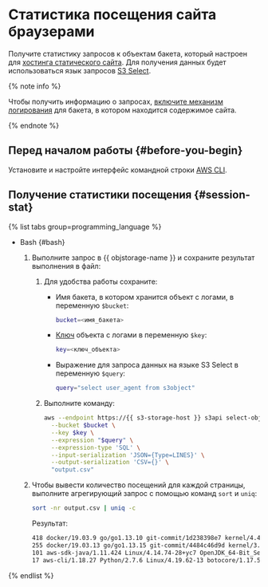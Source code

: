 # Статистика посещения сайта браузерами


Получите статистику запросов к объектам бакета, который настроен для [хостинга статического сайта](../concepts/hosting.md). Для получения данных будет использоваться язык запросов [S3 Select](../concepts/s3-select-language.md).

{% note info %}

Чтобы получить информацию о запросах, [включите механизм логирования](../operations/buckets/enable-logging.md#enable) для бакета, в котором находится содержимое сайта.

{% endnote %}

## Перед началом работы {#before-you-begin}

Установите и настройте интерфейс командной строки [AWS CLI](../tools/aws-cli.md).

## Получение статистики посещения {#session-stat}

{% list tabs group=programming_language %}

- Bash {#bash}

  1. Выполните запрос в {{ objstorage-name }} и сохраните результат выполнения в файл:

     1. Для удобства работы сохраните:

        * Имя бакета, в котором хранится объект с логами, в переменную `$bucket`:

          ```bash
          bucket=<имя_бакета>
          ```

        * [Ключ](../concepts/object.md#key) объекта с логами в переменную `$key`:

          ```bash
          key=<ключ_объекта>
          ```

        * Выражение для запроса данных на языке S3 Select в переменную `$query`:

          ```bash
          query="select user_agent from s3object"
          ```

     1. Выполните команду:

        ```bash
        aws --endpoint https://{{ s3-storage-host }} s3api select-object-content \
          --bucket $bucket \
          --key $key \
          --expression "$query" \
          --expression-type 'SQL' \
          --input-serialization 'JSON={Type=LINES}' \
          --output-serialization 'CSV={}' \
          "output.csv"
        ```

  1. Чтобы вывести количество посещений для каждой страницы, выполните агрегирующий запрос с помощью команд `sort` и `uniq`:

     ```bash
     sort -nr output.csv | uniq -c
     ```

     Результат:

     ```bash
     418 docker/19.03.9 go/go1.13.10 git-commit/1d238398e7 kernel/4.4.0-142-generic os/linux arch/amd64 UpstreamClient(Go-http-client/1.1)
     255 docker/19.03.13 go/go1.13.15 git-commit/4484c46d9d kernel/3.10.0-1127.19.1.el7 os/linux arch/amd64 UpstreamClient(Go-http-client/1.1)
     101 aws-sdk-java/1.11.424 Linux/4.14.74-28+yc7 OpenJDK_64-Bit_Server_VM/11.0.5-shenandoah+10-adhoc.heretic.src java/11.0.5-shenandoah
     17 aws-cli/1.18.27 Python/2.7.6 Linux/4.19.62-13 botocore/1.17.50
     ```

{% endlist %}
